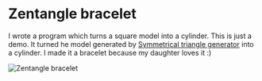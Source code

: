 # Zentangle bracelet

I wrote a program which turns a square model into a cylinder. This is just a demo. It turned he model generated by [Symmetrical triangle generator](https://www.thingiverse.com/thing:1213278) into a cylinder. I made it a bracelet because my daughter loves it :)

![Zentangle bracelet](http://thingiverse-production-new.s3.amazonaws.com/renders/56/c0/c7/fa/de/a80a89783f6968d158d771d6425c2f9e_preview_featured.jpg)
